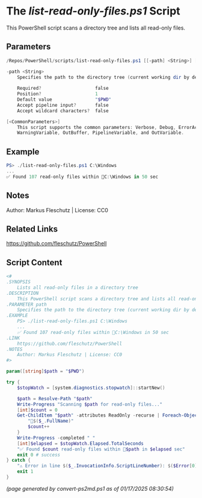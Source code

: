 The *list-read-only-files.ps1* Script
===========================

This PowerShell script scans a directory tree and lists all read-only files.

Parameters
----------
```powershell
/Repos/PowerShell/scripts/list-read-only-files.ps1 [[-path] <String>] [<CommonParameters>]

-path <String>
    Specifies the path to the directory tree (current working dir by default)
    
    Required?                    false
    Position?                    1
    Default value                "$PWD"
    Accept pipeline input?       false
    Accept wildcard characters?  false

[<CommonParameters>]
    This script supports the common parameters: Verbose, Debug, ErrorAction, ErrorVariable, WarningAction, 
    WarningVariable, OutBuffer, PipelineVariable, and OutVariable.
```

Example
-------
```powershell
PS> ./list-read-only-files.ps1 C:\Windows
...
✅ Found 107 read-only files within 📂C:\Windows in 50 sec

```

Notes
-----
Author: Markus Fleschutz | License: CC0

Related Links
-------------
https://github.com/fleschutz/PowerShell

Script Content
--------------
```powershell
<#
.SYNOPSIS
	Lists all read-only files in a directory tree
.DESCRIPTION
	This PowerShell script scans a directory tree and lists all read-only files.
.PARAMETER path
	Specifies the path to the directory tree (current working dir by default)
.EXAMPLE
	PS> ./list-read-only-files.ps1 C:\Windows
	...
	✅ Found 107 read-only files within 📂C:\Windows in 50 sec
.LINK
	https://github.com/fleschutz/PowerShell
.NOTES
	Author: Markus Fleschutz | License: CC0
#>

param([string]$path = "$PWD")

try {
	$stopWatch = [system.diagnostics.stopwatch]::startNew()

	$path = Resolve-Path "$path"
	Write-Progress "Scanning $path for read-only files..."
	[int]$count = 0
	Get-ChildItem "$path" -attributes ReadOnly -recurse | Foreach-Object {
		"📄$($_.FullName)"
		$count++
	}
	Write-Progress -completed " "
	[int]$elapsed = $stopWatch.Elapsed.TotalSeconds
	"✅ Found $count read-only files within 📂$path in $elapsed sec" 
	exit 0 # success
} catch {
	"⚠️ Error in line $($_.InvocationInfo.ScriptLineNumber): $($Error[0])"
	exit 1
}
```

*(page generated by convert-ps2md.ps1 as of 01/17/2025 08:30:54)*
